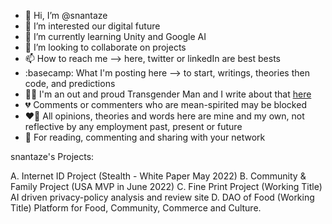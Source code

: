 - 👋 Hi, I’m @snantaze
- 👀 I’m interested our digital future
- 🌱 I’m currently learning Unity and Google AI
- 💞️ I’m looking to collaborate on projects
- 📫 How to reach me --> here, twitter or linkedIn are best bests
- :basecamp: What I'm posting here --> to start, writings, theories then code, and predictions
- :transgender_flag: I'm an out and proud Transgender Man and I write about that [here](https://github.com/snantaze/personal_writings)
- 💔 Comments or commenters who are mean-spirited may be blocked
- ❤️‍🔥 All opinions, theories and words here are mine and my own, not reflective by any employment past, present or future
- 🙌 For reading, commenting and sharing with your network

snantaze's Projects:

A.  Internet ID Project (Stealth - White Paper May 2022)
B.  Community & Family Project (USA MVP in June 2022)
C.  Fine Print Project (Working Title) AI driven privacy-policy analysis and review site
D.  DAO of Food (Working Title) Platform for Food, Community, Commerce and Culture.



<!---
snantaze/snantaze is a ✨ special ✨ repository because its `README.md` (this file) appears on your GitHub profile.
You can click the Preview link to take a look at your changes.
--->
